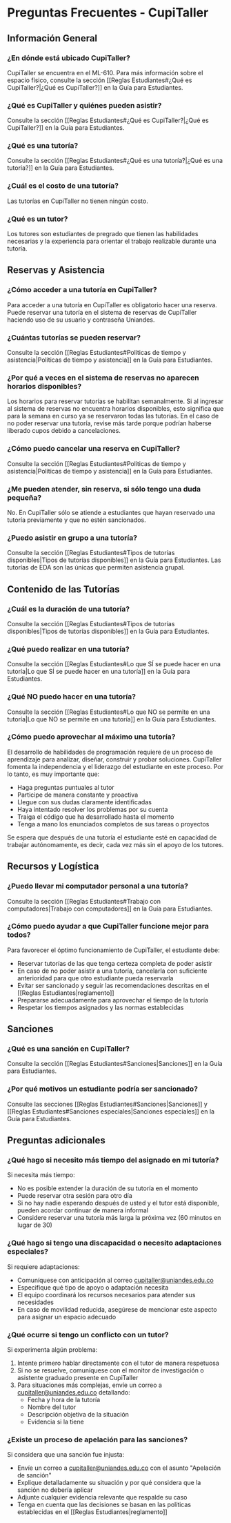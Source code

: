 # Preguntas Frecuentes - CupiTaller

## Información General

### ¿En dónde está ubicado CupiTaller?

CupiTaller se encuentra en el ML-610. Para más información sobre el espacio físico, consulte la sección [[Reglas Estudiantes#¿Qué es CupiTaller?|¿Qué es CupiTaller?]] en la Guía para Estudiantes.

### ¿Qué es CupiTaller y quiénes pueden asistir?

Consulte la sección [[Reglas Estudiantes#¿Qué es CupiTaller?|¿Qué es CupiTaller?]] en la Guía para Estudiantes.

### ¿Qué es una tutoría?

Consulte la sección [[Reglas Estudiantes#¿Qué es una tutoría?|¿Qué es una tutoría?]] en la Guía para Estudiantes.

### ¿Cuál es el costo de una tutoría?

Las tutorías en CupiTaller no tienen ningún costo.

### ¿Qué es un tutor?

Los tutores son estudiantes de pregrado que tienen las habilidades necesarias y la experiencia para orientar el trabajo realizable durante una tutoría.

## Reservas y Asistencia

### ¿Cómo acceder a una tutoría en CupiTaller?

Para acceder a una tutoría en CupiTaller es obligatorio hacer una reserva. Puede reservar una tutoría en el sistema de reservas de CupiTaller haciendo uso de su usuario y contraseña Uniandes.

### ¿Cuántas tutorías se pueden reservar?

Consulte la sección [[Reglas Estudiantes#Políticas de tiempo y asistencia|Políticas de tiempo y asistencia]] en la Guía para Estudiantes.

### ¿Por qué a veces en el sistema de reservas no aparecen horarios disponibles?

Los horarios para reservar tutorías se habilitan semanalmente. Si al ingresar al sistema de reservas no encuentra horarios disponibles, esto significa que para la semana en curso ya se reservaron todas las tutorías. En el caso de no poder reservar una tutoría, revise más tarde porque podrían haberse liberado cupos debido a cancelaciones.

### ¿Cómo puedo cancelar una reserva en CupiTaller?

Consulte la sección [[Reglas Estudiantes#Políticas de tiempo y asistencia|Políticas de tiempo y asistencia]] en la Guía para Estudiantes.

### ¿Me pueden atender, sin reserva, si sólo tengo una duda pequeña?

No. En CupiTaller sólo se atiende a estudiantes que hayan reservado una tutoría previamente y que no estén sancionados.

### ¿Puedo asistir en grupo a una tutoría?

Consulte la sección [[Reglas Estudiantes#Tipos de tutorías disponibles|Tipos de tutorías disponibles]] en la Guía para Estudiantes. Las tutorías de EDA son las únicas que permiten asistencia grupal.

## Contenido de las Tutorías

### ¿Cuál es la duración de una tutoría?

Consulte la sección [[Reglas Estudiantes#Tipos de tutorías disponibles|Tipos de tutorías disponibles]] en la Guía para Estudiantes.

### ¿Qué puedo realizar en una tutoría?

Consulte la sección [[Reglas Estudiantes#Lo que SÍ se puede hacer en una tutoría|Lo que SÍ se puede hacer en una tutoría]] en la Guía para Estudiantes.

### ¿Qué NO puedo hacer en una tutoría?

Consulte la sección [[Reglas Estudiantes#Lo que NO se permite en una tutoría|Lo que NO se permite en una tutoría]] en la Guía para Estudiantes.

### ¿Cómo puedo aprovechar al máximo una tutoría?

El desarrollo de habilidades de programación requiere de un proceso de aprendizaje para analizar, diseñar, construir y probar soluciones. CupiTaller fomenta la independencia y el liderazgo del estudiante en este proceso. Por lo tanto, es muy importante que:

- Haga preguntas puntuales al tutor
- Participe de manera constante y proactiva
- Llegue con sus dudas claramente identificadas
- Haya intentado resolver los problemas por su cuenta
- Traiga el código que ha desarrollado hasta el momento
- Tenga a mano los enunciados completos de sus tareas o proyectos

Se espera que después de una tutoría el estudiante esté en capacidad de trabajar autónomamente, es decir, cada vez más sin el apoyo de los tutores.

## Recursos y Logística

### ¿Puedo llevar mi computador personal a una tutoría?

Consulte la sección [[Reglas Estudiantes#Trabajo con computadores|Trabajo con computadores]] en la Guía para Estudiantes.

### ¿Cómo puedo ayudar a que CupiTaller funcione mejor para todos?

Para favorecer el óptimo funcionamiento de CupiTaller, el estudiante debe:

- Reservar tutorías de las que tenga certeza completa de poder asistir
- En caso de no poder asistir a una tutoría, cancelarla con suficiente anterioridad para que otro estudiante pueda reservarla
- Evitar ser sancionado y seguir las recomendaciones descritas en el [[Reglas Estudiantes|reglamento]]
- Prepararse adecuadamente para aprovechar el tiempo de la tutoría
- Respetar los tiempos asignados y las normas establecidas

## Sanciones

### ¿Qué es una sanción en CupiTaller?

Consulte la sección [[Reglas Estudiantes#Sanciones|Sanciones]] en la Guía para Estudiantes.

### ¿Por qué motivos un estudiante podría ser sancionado?

Consulte las secciones [[Reglas Estudiantes#Sanciones|Sanciones]] y [[Reglas Estudiantes#Sanciones especiales|Sanciones especiales]] en la Guía para Estudiantes.

## Preguntas adicionales

### ¿Qué hago si necesito más tiempo del asignado en mi tutoría?

Si necesita más tiempo:

- No es posible extender la duración de su tutoría en el momento
- Puede reservar otra sesión para otro día
- Si no hay nadie esperando después de usted y el tutor está disponible, pueden acordar continuar de manera informal
- Considere reservar una tutoría más larga la próxima vez (60 minutos en lugar de 30)

### ¿Qué hago si tengo una discapacidad o necesito adaptaciones especiales?

Si requiere adaptaciones:

- Comuníquese con anticipación al correo cupitaller@uniandes.edu.co
- Especifique qué tipo de apoyo o adaptación necesita
- El equipo coordinará los recursos necesarios para atender sus necesidades
- En caso de movilidad reducida, asegúrese de mencionar este aspecto para asignar un espacio adecuado

### ¿Qué ocurre si tengo un conflicto con un tutor?

Si experimenta algún problema:

1. Intente primero hablar directamente con el tutor de manera respetuosa
2. Si no se resuelve, comuníquese con el monitor de investigación o asistente graduado presente en CupiTaller
3. Para situaciones más complejas, envíe un correo a cupitaller@uniandes.edu.co detallando:
    - Fecha y hora de la tutoría
    - Nombre del tutor
    - Descripción objetiva de la situación
    - Evidencia si la tiene

### ¿Existe un proceso de apelación para las sanciones?

Si considera que una sanción fue injusta:

- Envíe un correo a cupitaller@uniandes.edu.co con el asunto "Apelación de sanción"
- Explique detalladamente su situación y por qué considera que la sanción no debería aplicar
- Adjunte cualquier evidencia relevante que respalde su caso
- Tenga en cuenta que las decisiones se basan en las políticas establecidas en el [[Reglas Estudiantes|reglamento]]